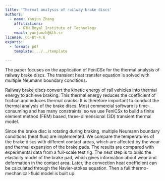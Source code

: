```yaml
---
title: 'Thermal analysis of railway brake discs'
authors:
  - name: Yanjun Zhang
    affiliations:
      - KTH Royal Institute of Technology
    email: yanjunzh@kth.se
license: CC-BY-4.0
exports:
  - format: pdf
    template: ../../template

---
```


The paper focuses on the application of FeniCSx for the thermal analysis of railway brake discs. The transient heat transfer equation is solved with multiple Neumann boundary conditions.

Railway brake discs convert the kinetic energy of rail vehicles into thermal energy to achieve braking. This thermal energy reduces the coefficient of friction and induces thermal cracks. It is therefore important to conduct the thermal analysis of the brake discs. Most commercial software is time-consuming and has many constraints, so we use FeniCSx to build a finite element method (FEM) based, three-dimensional (3D) transient thermal model.

Since the brake disc is rotating during braking, multiple Neumann boundary conditions (heat flux) are implemented. We compare the temperatures of the brake discs with different contact areas, which are affected by the wear and thermal expansion of the brake pads. The results are compared with experimental data from a full-scale test rig. The next step is to build the elasticity model of the brake pad, which gives information about wear and deformation in the contact area. Later, the convection heat coefficient can be calculated through the Navier-stokes equation. Then a full thermo-mechanical-fluid model is built up.
